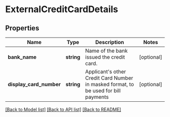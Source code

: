 # ExternalCreditCardDetails

## Properties
Name | Type | Description | Notes
------------ | ------------- | ------------- | -------------
**bank_name** | **string** | Name of the bank issued the credit card. | [optional] 
**display_card_number** | **string** | Applicant&#x27;s other Credit Card Number in masked format, to be used for bill payments | [optional] 

[[Back to Model list]](../../README.md#documentation-for-models) [[Back to API list]](../../README.md#documentation-for-api-endpoints) [[Back to README]](../../README.md)

